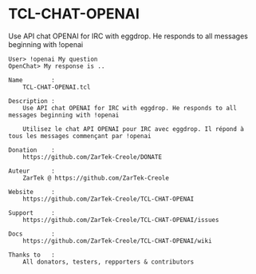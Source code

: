 # TCL-CHAT-OPENAI

Use API chat OPENAI for IRC with eggdrop.
He responds to all messages beginning with !openai
```
User> !openai My question
OpenChat> My response is ..
```


	Name		:
		TCL-CHAT-OPENAI.tcl

	Description	:
		Use API chat OPENAI for IRC with eggdrop. He responds to all messages beginning with !openai

		Utilisez le chat API OPENAI pour IRC avec eggdrop. Il répond à tous les messages commençant par !openai

	Donation	:
		https://github.com/ZarTek-Creole/DONATE

	Auteur		:
		ZarTek @ https://github.com/ZarTek-Creole

	Website		:
		https://github.com/ZarTek-Creole/TCL-CHAT-OPENAI

	Support		:
		https://github.com/ZarTek-Creole/TCL-CHAT-OPENAI/issues

	Docs		:
		https://github.com/ZarTek-Creole/TCL-CHAT-OPENAI/wiki

	Thanks to	:
		All donators, testers, repporters & contributors

